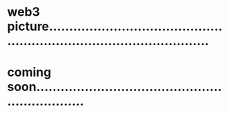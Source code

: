 # web3 picture.............................................................................................
# coming soon.................................................................
